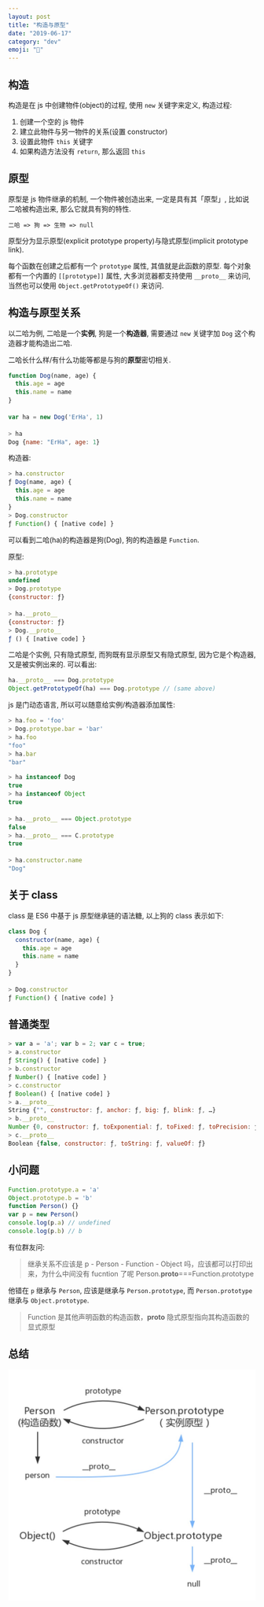 ```yaml
---
layout: post
title: "构造与原型"
date: "2019-06-17"
category: "dev"
emoji: "🐣"
---
```


## 构造

构造是在 js 中创建物件(object)的过程, 使用 `new` 关键字来定义, 构造过程:

1. 创建一个空的 js 物件
2. 建立此物件与另一物件的关系(设置 constructor)
3. 设置此物件 `this` 关键字
4. 如果构造方法没有 `return`, 那么返回 `this`

## 原型

原型是 js 物件继承的机制, 一个物件被创造出来, 一定是具有其「原型」, 比如说二哈被构造出来, 那么它就具有狗的特性.

```
二哈 => 狗 => 生物 => null
```

原型分为显示原型(explicit prototype property)与隐式原型(implicit prototype link).

每个函数在创建之后都有一个 `prototype` 属性, 其值就是此函数的原型.
每个对象都有一个内置的 `[[prototype]]` 属性, 大多浏览器都支持使用 `__proto__` 来访问, 当然也可以使用 `Object.getPrototypeOf()` 来访问.

## 构造与原型关系

以二哈为例, 二哈是一个**实例**, 狗是一个**构造器**, 需要通过 `new` 关键字加 `Dog` 这个构造器才能构造出二哈.

二哈长什么样/有什么功能等都是与狗的**原型**密切相关.

```javascript
function Dog(name, age) {
  this.age = age
  this.name = name
}

var ha = new Dog('ErHa', 1)

> ha
Dog {name: "ErHa", age: 1}
```

构造器:

```javascript
> ha.constructor
ƒ Dog(name, age) {
  this.age = age
  this.name = name
}
> Dog.constructor
ƒ Function() { [native code] }
```

可以看到二哈(ha)的构造器是狗(Dog), 狗的构造器是 `Function`.


原型:

```javascript
> ha.prototype
undefined
> Dog.prototype
{constructor: ƒ}

> ha.__proto__
{constructor: ƒ}
> Dog.__proto__
ƒ () { [native code] }
```

二哈是个实例, 只有隐式原型, 而狗既有显示原型又有隐式原型, 因为它是个构造器, 又是被实例出来的.
可以看出:

```javascript
ha.__proto__ === Dog.prototype
Object.getPrototypeOf(ha) === Dog.prototype // (same above)
```

js 是门动态语言, 所以可以随意给实例/构造器添加属性:

```javascript
> ha.foo = 'foo'
> Dog.prototype.bar = 'bar'
> ha.foo
"foo"
> ha.bar
"bar"
```

```javascript
> ha instanceof Dog
true
> ha instanceof Object
true

> ha.__proto__ === Object.prototype
false
> ha.__proto__ === C.prototype
true

> ha.constructor.name
"Dog"
```

## 关于 class

class 是 ES6 中基于 js 原型继承链的语法糖, 以上狗的 class 表示如下:

```javascript
class Dog {
  constructor(name, age) {
    this.age = age
    this.name = name
  }
}

> Dog.constructor
ƒ Function() { [native code] }
```

## 普通类型

```javascript
> var a = 'a'; var b = 2; var c = true;
> a.constructor
ƒ String() { [native code] }
> b.constructor
ƒ Number() { [native code] }
> c.constructor
ƒ Boolean() { [native code] }
> a.__proto__
String {"", constructor: ƒ, anchor: ƒ, big: ƒ, blink: ƒ, …}
> b.__proto__
Number {0, constructor: ƒ, toExponential: ƒ, toFixed: ƒ, toPrecision: ƒ, …}
> c.__proto__
Boolean {false, constructor: ƒ, toString: ƒ, valueOf: ƒ}
```

## 小问题

```javascript
Function.prototype.a = 'a'
Object.prototype.b = 'b'
function Person() {}
var p = new Person()
console.log(p.a) // undefined
console.log(p.b) // b
```

有位群友问:

> 继承关系不应该是 p - Person - Function - Object 吗，应该都可以打印出来，为什么中间没有 fucntion 了呢
> Person.__proto__===Function.prototype

他错在 `p` 继承与 `Person`, 应该是继承与 `Person.prototype`, 而 `Person.prototype` 继承与 `Object.prototype`.

> Function 是其他声明函数的构造函数，__proto__ 隐式原型指向其构造函数的显式原型

## 总结

![prototype_chain](prototype_chain.JPG)
